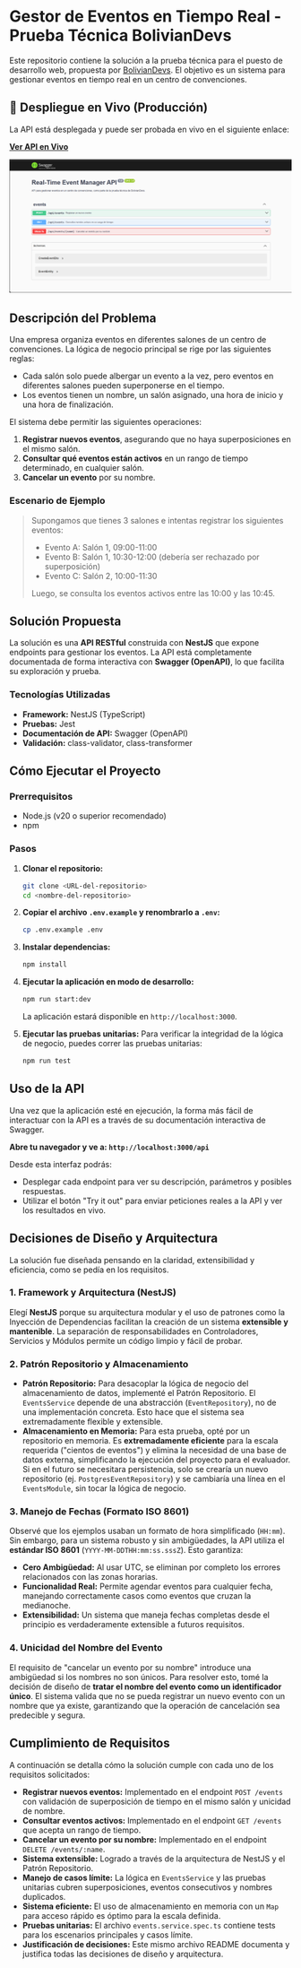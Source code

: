 # Gestor de Eventos en Tiempo Real - Prueba Técnica BolivianDevs

Este repositorio contiene la solución a la prueba técnica para el puesto de desarrollo web, propuesta por [BolivianDevs](https://boliviandevs.com). El objetivo es un sistema para gestionar eventos en tiempo real en un centro de convenciones.

## 🔗 Despliegue en Vivo (Producción)

La API está desplegada y puede ser probada en vivo en el siguiente enlace:

**[Ver API en Vivo](https://events.solution-services-tech.com/api)**

![Captura de la Interfaz de Swagger UI](./public/img/screenshot.png)


## Descripción del Problema

Una empresa organiza eventos en diferentes salones de un centro de convenciones. La lógica de negocio principal se rige por las siguientes reglas:

- Cada salón solo puede albergar un evento a la vez, pero eventos en diferentes salones pueden superponerse en el tiempo.
- Los eventos tienen un nombre, un salón asignado, una hora de inicio y una hora de finalización.

El sistema debe permitir las siguientes operaciones:

1.  **Registrar nuevos eventos**, asegurando que no haya superposiciones en el mismo salón.
2.  **Consultar qué eventos están activos** en un rango de tiempo determinado, en cualquier salón.
3.  **Cancelar un evento** por su nombre.

### Escenario de Ejemplo

> Supongamos que tienes 3 salones e intentas registrar los siguientes eventos:
> 
> - Evento A: Salón 1, 09:00-11:00
> - Evento B: Salón 1, 10:30-12:00 (debería ser rechazado por superposición)
> - Evento C: Salón 2, 10:00-11:30
>
> Luego, se consulta los eventos activos entre las 10:00 y las 10:45.

## Solución Propuesta

La solución es una **API RESTful** construida con **NestJS** que expone endpoints para gestionar los eventos. La API está completamente documentada de forma interactiva con **Swagger (OpenAPI)**, lo que facilita su exploración y prueba.

### Tecnologías Utilizadas

- **Framework:** NestJS (TypeScript)
- **Pruebas:** Jest
- **Documentación de API:** Swagger (OpenAPI)
- **Validación:** class-validator, class-transformer

## Cómo Ejecutar el Proyecto

### Prerrequisitos

- Node.js (v20 o superior recomendado)
- npm

### Pasos

1.  **Clonar el repositorio:**

    ```bash
    git clone <URL-del-repositorio>
    cd <nombre-del-repositorio>
    ```

1.  **Copiar el archivo `.env.example` y renombrarlo a `.env`:**

    ```bash
    cp .env.example .env
    ```

3.  **Instalar dependencias:**

    ```bash
    npm install
    ```

4.  **Ejecutar la aplicación en modo de desarrollo:**

    ```bash
    npm run start:dev
    ```

    La aplicación estará disponible en `http://localhost:3000`.

5.  **Ejecutar las pruebas unitarias:**
    Para verificar la integridad de la lógica de negocio, puedes correr las pruebas unitarias:
    ```bash
    npm run test
    ```

## Uso de la API

Una vez que la aplicación esté en ejecución, la forma más fácil de interactuar con la API es a través de su documentación interactiva de Swagger.

**Abre tu navegador y ve a: `http://localhost:3000/api`**

Desde esta interfaz podrás:

- Desplegar cada endpoint para ver su descripción, parámetros y posibles respuestas.
- Utilizar el botón "Try it out" para enviar peticiones reales a la API y ver los resultados en vivo.

## Decisiones de Diseño y Arquitectura

La solución fue diseñada pensando en la claridad, extensibilidad y eficiencia, como se pedía en los requisitos.

### 1. Framework y Arquitectura (NestJS)

Elegí **NestJS** porque su arquitectura modular y el uso de patrones como la Inyección de Dependencias facilitan la creación de un sistema **extensible y mantenible**. La separación de responsabilidades en Controladores, Servicios y Módulos permite un código limpio y fácil de probar.

### 2. Patrón Repositorio y Almacenamiento

- **Patrón Repositorio:** Para desacoplar la lógica de negocio del almacenamiento de datos, implementé el Patrón Repositorio. El `EventsService` depende de una abstracción (`EventRepository`), no de una implementación concreta. Esto hace que el sistema sea extremadamente flexible y extensible.
- **Almacenamiento en Memoria:** Para esta prueba, opté por un repositorio en memoria. Es **extremadamente eficiente** para la escala requerida ("cientos de eventos") y elimina la necesidad de una base de datos externa, simplificando la ejecución del proyecto para el evaluador. Si en el futuro se necesitara persistencia, solo se crearía un nuevo repositorio (ej. `PostgresEventRepository`) y se cambiaría una línea en el `EventsModule`, sin tocar la lógica de negocio.

### 3. Manejo de Fechas (Formato ISO 8601)

Observé que los ejemplos usaban un formato de hora simplificado (`HH:mm`). Sin embargo, para un sistema robusto y sin ambigüedades, la API utiliza el **estándar ISO 8601** (`YYYY-MM-DDTHH:mm:ss.sssZ`). Esto garantiza:

- **Cero Ambigüedad:** Al usar UTC, se eliminan por completo los errores relacionados con las zonas horarias.
- **Funcionalidad Real:** Permite agendar eventos para cualquier fecha, manejando correctamente casos como eventos que cruzan la medianoche.
- **Extensibilidad:** Un sistema que maneja fechas completas desde el principio es verdaderamente extensible a futuros requisitos.

### 4. Unicidad del Nombre del Evento

El requisito de "cancelar un evento por su nombre" introduce una ambigüedad si los nombres no son únicos. Para resolver esto, tomé la decisión de diseño de **tratar el nombre del evento como un identificador único**. El sistema valida que no se pueda registrar un nuevo evento con un nombre que ya existe, garantizando que la operación de cancelación sea predecible y segura.

## Cumplimiento de Requisitos

A continuación se detalla cómo la solución cumple con cada uno de los requisitos solicitados:

- **Registrar nuevos eventos:** Implementado en el endpoint `POST /events` con validación de superposición de tiempo en el mismo salón y unicidad de nombre.
- **Consultar eventos activos:** Implementado en el endpoint `GET /events` que acepta un rango de tiempo.
- **Cancelar un evento por su nombre:** Implementado en el endpoint `DELETE /events/:name`.
- **Sistema extensible:** Logrado a través de la arquitectura de NestJS y el Patrón Repositorio.
- **Manejo de casos límite:** La lógica en `EventsService` y las pruebas unitarias cubren superposiciones, eventos consecutivos y nombres duplicados.
- **Sistema eficiente:** El uso de almacenamiento en memoria con un `Map` para acceso rápido es óptimo para la escala definida.
- **Pruebas unitarias:** El archivo `events.service.spec.ts` contiene tests para los escenarios principales y casos límite.
- **Justificación de decisiones:** Este mismo archivo README documenta y justifica todas las decisiones de diseño y arquitectura.
